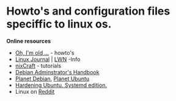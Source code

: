 # Howto's and configuration files speciffic to linux os.

**Online resources**
* [Oh, I'm old ...](https://tldp.org/) - howto's
* [Linux Journal](https://www.linuxjournal.com/) | [LWN](https://lwn.net/) -Info
* [nixCraft](https://www.cyberciti.biz/) - tutorials
* [Debian Adminstrator's Handbook](https://debian-handbook.info/browse/stable/)
* [Planet Debian](https://planet.debian.org/), [Planet Ubuntu](https://planet.ubuntu.com)
* [Hardening Ubuntu. Systemd edition.](https://github.com/konstruktoid/hardening)
* Linux on [Reddit](https://www.reddit.com/r/linux/)

